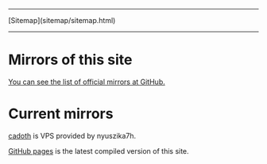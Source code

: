 <!DOCTYPE html>
<html>
<head>
<meta name="description" content="Mirrors of this site" />
<meta name="keywords" content="mirrors,cadoth,GitHub,pages," />
<meta name="author" content="Mika Suomalainen" />
<meta charset="UTF-8" />
<link rel="canonical" href="http://mkaysi.github.com/mirrors.html">
<title>Mirrors</title>
<link rel="stylesheet" type="text/css" href="tyyli.css" />
</head>
<body>
<hr/>
[Sitemap](sitemap/sitemap.html)
<hr/>

# Mirrors of this site

[You can see the list of official mirrors at GitHub.](https://github.com/Mkaysi/mkaysi.github.com/blob/master/mirrors.html.md)

# Current mirrors

[cadoth] is VPS provided by nyuszika7h.

[GitHub pages] is the latest compiled version of this site. 

[cadoth]:http://cadoth.net/~mkaysi/index.html
[GitHub pages]:http://mkaysi.github.com/index.html

</body>
</html>
<meta http-equiv="X-UA-Compatible" content="chrome=1">
<html>
<body>
  <script type="text/javascript" 
   src="http://ajax.googleapis.com/ajax/libs/chrome-frame/1/CFInstall.min.js"></script>

  <style>
   /* 
    CSS rules to use for styling the overlay:
      .chromeFrameOverlayContent
      .chromeFrameOverlayContent iframe
      .chromeFrameOverlayCloseBar
      .chromeFrameOverlayUnderlay
   */
  </style> 

  <script>
   // You may want to place these lines inside an onload handler
   CFInstall.check({
     mode: "overlay",
     url: "https://www.google.com/intl/en/chrome/business/browser/chromeframe.html"
   })
  </script>
</body>
</html>
